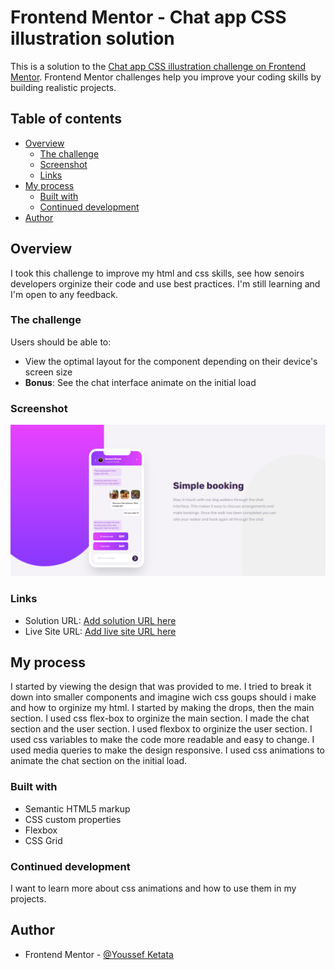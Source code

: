 # Frontend Mentor - Chat app CSS illustration solution

This is a solution to the [Chat app CSS illustration challenge on Frontend Mentor](https://www.frontendmentor.io/challenges/chat-app-css-illustration-O5auMkFqY). Frontend Mentor challenges help you improve your coding skills by building realistic projects. 

## Table of contents

- [Overview](#overview)
  - [The challenge](#the-challenge)
  - [Screenshot](#screenshot)
  - [Links](#links)
- [My process](#my-process)
  - [Built with](#built-with)
  - [Continued development](#continued-development)
- [Author](#author)


## Overview
I took this challenge to improve my html and css skills, see how senoirs developers orginize their code and use best practices. I'm still learning and I'm open to any feedback.

### The challenge

Users should be able to:

- View the optimal layout for the component depending on their device's screen size
- **Bonus**: See the chat interface animate on the initial load

### Screenshot

![](./screenshot.png)



### Links

- Solution URL: [Add solution URL here](https://github.com/youssefKetata/chat-app-css-illustration)
- Live Site URL: [Add live site URL here](https://chat-app-css-illustration-ebon.vercel.app/)

## My process
I started by viewing the design that was provided to me. I tried to break it down into smaller components and imagine wich css goups should i make and how to orginize my html.
I started by making the drops, then the main section. I used css flex-box to orginize the main section. I made the chat section and the user section. I used flexbox to orginize the user section. I used css variables to make the code more readable and easy to change. I used media queries to make the design responsive. I used css animations to animate the chat section on the initial load.

### Built with

- Semantic HTML5 markup
- CSS custom properties
- Flexbox
- CSS Grid


### Continued development

I want to learn more about css animations and how to use them in my projects.


## Author

- Frontend Mentor - [@Youssef Ketata](https://www.frontendmentor.io/profile/youssefKetata)



